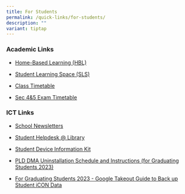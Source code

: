 ```yaml
---
title: For Students
permalink: /quick-links/for-students/
description: ""
variant: tiptap
---
```

<h3><strong>Academic Links</strong></h3>
<ul>
<li>
<p><a href="https://staging.d2or6b3ngngjp5.amplifyapp.com/about-us/links/students/home-based-learning-hbl/" rel="noopener noreferrer nofollow" target="_blank">Home-Based Learning (HBL)</a>
</p>
</li>
<li>
<p><a href="https://vle.learning.moe.edu.sg/login" rel="noopener noreferrer nofollow" target="_blank">Student Learning Space (SLS)</a>
</p>
</li>
<li>
<p><a href="https://newtownsec.moe.edu.sg/others/announcements/class-timetable" rel="noopener noreferrer nofollow" target="_blank">Class Timetable</a>
</p>
</li>
<li>
<p><a href="https://www.newtownsec.moe.edu.sg/exam-timetable/" rel="noopener noreferrer nofollow" target="_blank">Sec 4&amp;5 Exam Timetable</a>
</p>
</li>
</ul>
<h3><strong>ICT Links</strong></h3>
<ul>
<li>
<p><a href="https://newtownsec.moe.edu.sg/about-us/links/parents/school-newsletters" rel="noopener noreferrer nofollow" target="_blank">School Newsletters</a>
</p>
</li>
<li>
<p><a href="/files/Student_Helpdesk___Library.pdf" rel="noopener noreferrer nofollow" target="_blank">Student Helpdesk @ Library</a>
</p>
</li>
<li>
<p><a href="/files/Student_Device_Information_Kit___11_Jan_2024.pdf" rel="noopener noreferrer nofollow" target="_blank">Student Device Information Kit</a>
</p>
</li>
<li>
<p><a href="/files/1_pld%20dma%20uninstallation%20schedule%20and%20instructions%20(for%20graduating%20students%202023).pdf" rel="noopener noreferrer nofollow" target="_blank">PLD DMA Uninstallation Schedule and Instructions (for Graduating Students 2023)</a>
</p>
</li>
<li>
<p><a href="/files/for_graduating_students%202023_google_takeout_guide_for_student_icon.pdf" rel="noopener noreferrer nofollow" target="_blank">For Graduating Students 2023 - Google Takeout Guide to Back up Student iCON Data</a>
</p>
<p></p>
</li>
</ul>
<p></p>